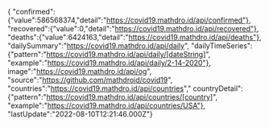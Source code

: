 {
    "confirmed":{"value":586568374,"detail":"https://covid19.mathdro.id/api/confirmed"},
    "recovered":{"value":0,"detail":"https://covid19.mathdro.id/api/recovered"},
    "deaths":{"value":6424163,"detail":"https://covid19.mathdro.id/api/deaths"},
    "dailySummary":"https://covid19.mathdro.id/api/daily",
    "dailyTimeSeries":{"pattern":"https://covid19.mathdro.id/api/daily/[dateString]", 
        "example":"https://covid19.mathdro.id/api/daily/2-14-2020"},
        image":"https://covid19.mathdro.id/api/og",
    "source":"https://github.com/mathdroid/covid19",
    "countries":"https://covid19.mathdro.id/api/countries","
    countryDetail":{"pattern":"https://covid19.mathdro.id/api/countries/[country]",
        "example":"https://covid19.mathdro.id/api/countries/USA"},
    "lastUpdate":"2022-08-10T12:21:46.000Z"}
